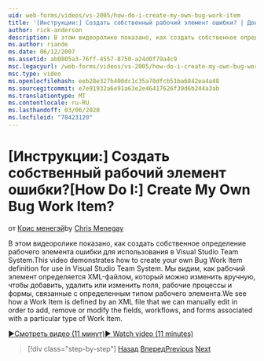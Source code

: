 ```yaml
---
uid: web-forms/videos/vs-2005/how-do-i-create-my-own-bug-work-item
title: '[Инструкции:] Создать собственный рабочий элемент ошибки? | Документы Майкрософт'
author: rick-anderson
description: В этом видеоролике показано, как создать собственное определение рабочего элемента ошибки для использования в Visual Studio Team System. Мы видим, как рабочий элемент определяется XML-файлами...
ms.author: riande
ms.date: 06/12/2007
ms.assetid: ab0805a3-76ff-4557-8750-a24d0f79a4c9
msc.legacyurl: /web-forms/videos/vs-2005/how-do-i-create-my-own-bug-work-item
msc.type: video
ms.openlocfilehash: eeb28e327b400dc1c35a70dfcb51ba6842ea4a48
ms.sourcegitcommit: e7e91932a6e91a63e2e46417626f39d6b244a3ab
ms.translationtype: MT
ms.contentlocale: ru-RU
ms.lasthandoff: 03/06/2020
ms.locfileid: "78423120"
---
```

# <a name="how-do-i-create-my-own-bug-work-item"></a><span data-ttu-id="1d2b5-105">[Инструкции:] Создать собственный рабочий элемент ошибки?</span><span class="sxs-lookup"><span data-stu-id="1d2b5-105">[How Do I:] Create My Own Bug Work Item?</span></span>

<span data-ttu-id="1d2b5-106">от [Крис менегэй](https://twitter.com/CMenegay)</span><span class="sxs-lookup"><span data-stu-id="1d2b5-106">by [Chris Menegay](https://twitter.com/CMenegay)</span></span>

<span data-ttu-id="1d2b5-107">В этом видеоролике показано, как создать собственное определение рабочего элемента ошибки для использования в Visual Studio Team System.</span><span class="sxs-lookup"><span data-stu-id="1d2b5-107">This video demonstrates how to create your own Bug Work Item definition for use in Visual Studio Team System.</span></span> <span data-ttu-id="1d2b5-108">Мы видим, как рабочий элемент определяется XML-файлом, который можно изменить вручную, чтобы добавить, удалить или изменить поля, рабочие процессы и формы, связанные с определенным типом рабочего элемента.</span><span class="sxs-lookup"><span data-stu-id="1d2b5-108">We see how a Work Item is defined by an XML file that we can manually edit in order to add, remove or modify the fields, workflows, and forms associated with a particular type of Work Item.</span></span>

[<span data-ttu-id="1d2b5-109">&#9654;Смотреть видео (11 минут)</span><span class="sxs-lookup"><span data-stu-id="1d2b5-109">&#9654; Watch video (11 minutes)</span></span>](https://channel9.msdn.com/Blogs/ASP-NET-Site-Videos/how-do-i-create-my-own-bug-work-item)

> [!div class="step-by-step"]
> <span data-ttu-id="1d2b5-110">[Назад](how-do-i-integrate-defect-tracking-with-testing.md)
> [Вперед](how-do-i-write-code-more-quickly-with-unit-tests.md)</span><span class="sxs-lookup"><span data-stu-id="1d2b5-110">[Previous](how-do-i-integrate-defect-tracking-with-testing.md)
[Next](how-do-i-write-code-more-quickly-with-unit-tests.md)</span></span>
